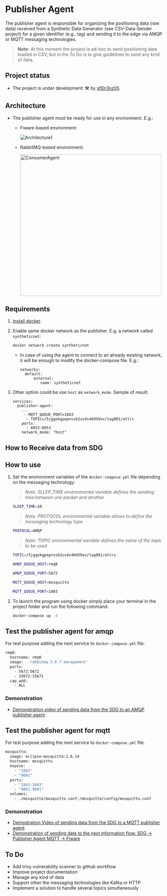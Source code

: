 # Publisher Agent

The publisher agent is responsible for organizing the positioning data (raw data) received from a Synthetic Data Generator (see CSV-Data-Sender
project) for a given identifier (e.g., tag) and sending it to the edge via AMQP or MQTT messaging technologies.

>**Note:** At this moment the project is ad-hoc to send positioning data loaded in CSV, but in the To Do is to give guidelines to send any kind of data.

## Project status

- The project is under development: 🛠 by [sfl0r3nz05](sfigueroa@ceit.es)

## Architecture

- The publisher agent must be ready for use in any environment. E.g.:

  - Fiware-based environment:

      ![Architecture1](https://user-images.githubusercontent.com/6643905/219717124-d5d2db80-e31b-42a9-854b-261e1c25ac43.png)


  - RabbitMQ-based environment:

      <img width="450" alt="ConsumerAgent" src="https://user-images.githubusercontent.com/6643905/234698918-11b62db0-a0b2-41b1-94be-99009d1e61d9.PNG">

## Requirements

1. [Install docker]((https://docs.docker.com/engine/install/)).
2. Enable same docker network as the publisher. E.g. a network called `syntheticnet`:

    ```bash
    docker network create syntheticnet
    ```

    - In case of using the agent to connect to an already existing network, it will be enough to modify the docker-compose file. E.g.:

      ```console
      networks:
        default:
            external:
               name: syntheticnet
      ```

3. Other option could be use `host` as `network_mode`. Sample of result:

    ```console
    services:
      publisher-agent:
        ...
         - MQTT_QUEUE_PORT=1883
          - TOPIC=/5jggokgpepnvsb2uv4s40d59ov/tag001/attrs
        ports:
          - 8053:8053
        network_mode: "host"
    ```

## How to Receive data from SDG

## How to use

1. Set the environment variables of the `docker-compose.yml` file depending on the messaging technology:

    > *Note: SLLEP_TIME environmental variable defines the sending time between one packet and another*

    ```bash
    SLEEP_TIME=10
    ```

    > *Note: PROTOCOL environmental variable allows to define the messaging technology type*

    ```bash
    PROTOCOL=AMQP
    ```

    > *Note: TOPIC environmental variable defines the name of the topic to be used*

    ```bash
    TOPIC=/5jggokgpepnvsb2uv4s40d59ov/tag001/attrs
    ```

    ```bash
    AMQP_QUEUE_HOST=rmq0
    ```

    ```bash
    AMQP_QUEUE_PORT=5672
    ```

    ```bash
    MQTT_QUEUE_HOST=mosquitto
    ```

    ```bash
    MQTT_QUEUE_PORT=1883
    ```

3. To launch the program using docker simply place your terminal in the project folder and run the following command:

    ```bash
    docker-compose up -d
    ```

## Test the publisher agent for amqp

For test purpose adding the next service to `docker-compose.yml` file.

```bash
rmq0:
  hostname: rmq0
  image:  'rabbitmq:3.6.7-management'
  ports:
    - 5672:5672
    - 15672:15672
  cap_add:
    - ALL
```

   ### Demonstration

   - [Demonstration video of sending data from the SDG to an AMQP publisher agent](https://youtu.be/OavGNGMnQZ4)

## Test the publisher agent for mqtt

For test purpose adding the next service to `docker-compose.yml` file.

```bash
mosquitto:
  image: eclipse-mosquitto:1.6.14
  hostname: mosquitto
  expose:
    - "1883"
    - "9001"
  ports:
    - "1883:1883"
    - "9001:9001"
  volumes:
    - ./mosquitto/mosquitto.conf:/mosquitto/config/mosquitto.conf
```

   ### Demonstration

   - [Demostration Video of sending data from the SDG to a MQTT publisher agent](https://youtu.be/k_vCP0BRygY)
   - [Demonstration of sending data to the next information flow: SDG -> Publisher Agent MQTT -> Fiware](https://youtu.be/lwRACg6GNws)

## To Do

- Add trivy vulnerability scanner to github workflow
- Improve project documentation
- Manage any kind of data
- Support other the messaging technologies like Kafka or HTTP
- Implement a solution to handle several topics simultaneously

